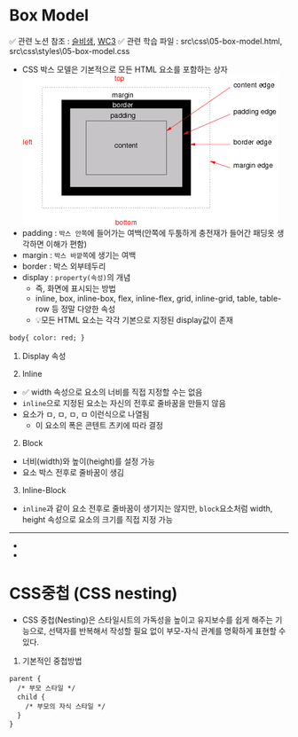 # Box Model

✅ 관련 노션 참조 : [슬비샘][Box-슬비샘], [WC3][Box-WC3]
✅ 관련 학습 파일 : src\css\05-box-model.html, src\css\styles\05-box-model.css

- CSS 박스 모델은 기본적으로 모든 HTML 요소를 포함하는 상자
  ![alt text](image.png)
- padding : `박스 안쪽`에 들어가는 여백(안쪽에 두툼하게 충전재가 들어간 패딩옷 생각하면 이해가 편함)
- margin : `박스 바깥쪽`에 생기는 여백
- border : 박스 외부테두리
- display : `property(속성)`의 개념
  - 즉, 화면에 표시되는 방법
  - inline, box, inline-box, flex, inline-flex, grid, inline-grid, table, table-row 등 정말 다양한 속성
  - 💡모든 HTML 요소는 각각 기본으로 지정된 display값이 존재

```html
body{ color: red; }
```

1. Display 속성

1. Inline

- ✅ width 속성으로 요소의 너비를 직접 지정할 수는 없음
- `inline`으로 지정된 요소는 자신의 전후로 줄바꿈을 만들지 않음
- 요소가 ㅁ, ㅁ, ㅁ, ㅁ 이런식으로 나열됨
  - 이 요소의 폭은 콘텐트 츠키에 따라 결정

2. Block

- 너비(width)와 높이(height)를 설정 가능
- 요소 박스 전후로 줄바꿈이 생김

3. Inline-Block

- `inline`과 같이 요소 전후로 줄바꿈이 생기지는 않지만, `block`요소처럼 width, height 속성으로 요소의 크기를 직접 지정 가능

---

- [Box-슬비샘]: https://www.w3.org/TR/css-box-3/
- [Box-WC3]: https://wholesale-snipe-50a.notion.site/Box-Model-114c3e449f1d80938b16e740e2ac00d2

# CSS중첩 (CSS nesting)

- CSS 중첩(Nesting)은 스타일시트의 가독성을 높이고 유지보수를 쉽게 해주는 기능으로, 선택자를 반복해서 작성할 필요 없이 부모-자식 관계를 명확하게 표현할 수 있다.

1. 기본적인 중첩방법

```
parent {
  /* 부모 스타일 */
  child {
    /* 부모의 자식 스타일 */
  }
}
```
